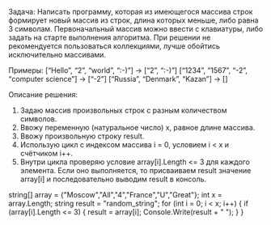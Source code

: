 Задача: Написать программу, которая из имеющегося массива строк формирует новый массив из строк, длина которых меньше, либо равна 3 символам. Первоначальный массив можно ввести с клавиатуры, либо задать на старте выполнения алгоритма. При решении не рекомендуется пользоваться коллекциями, лучше обойтись исключительно массивами.

Примеры:
[“Hello”, “2”, “world”, “:-)”] → [“2”, “:-)”]
[“1234”, “1567”, “-2”, “computer science”] → [“-2”]
[“Russia”, “Denmark”, “Kazan”] → []

Описание решения:
1. Задаю массив произвольных строк с разным количеством символов.
2. Ввожу переменную (натуральное число) х, равное длине массива.
3. Ввожу произвольную строку result.
4. Использую цикл с индексом массива i = 0, условием i < x и счётчиком i++.
5. Внутри цикла проверяю условие array[i].Length <= 3 для каждого элемента. Если оно 
выполняется, то присваиваем result значение array[i] и последовательно выводим result 
в консоль.

string[] array = {"Moscow","All","4","France","U","Great"};
int x = array.Length;
string result = "random_string";
for (int i = 0; i < x; i++)
{
    if (array[i].Length <= 3)
    {
        result = array[i];
        Console.Write(result + " ");
    }
}
